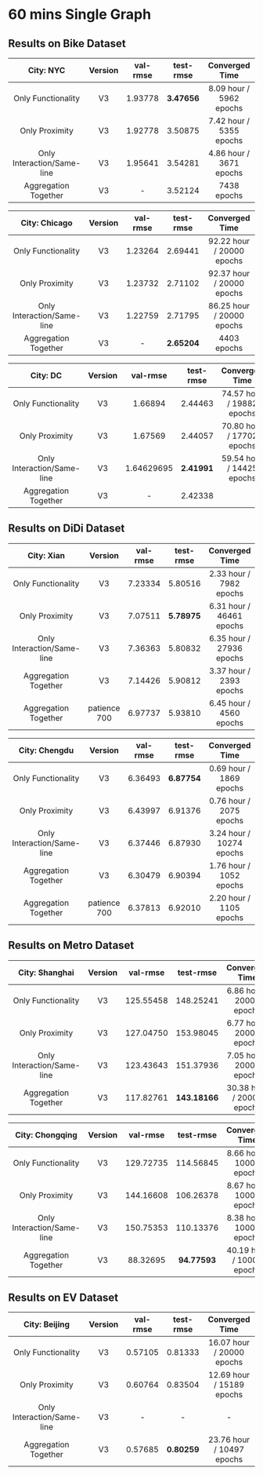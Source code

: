 # 60 mins Single Graph

## Results on Bike Dataset

|       **City: NYC**        | Version | val-rmse |  test-rmse  |     Converged Time      |
| :------------------------: | :-----: | :------: | :---------: | :---------------------: |
|     Only Functionality     |   V3    | 1.93778  | **3.47656** | 8.09 hour / 5962 epochs |
|       Only Proximity       |   V3    | 1.92778  |   3.50875   | 7.42 hour / 5355 epochs |
| Only Interaction/Same-line |   V3    | 1.95641  |   3.54281   | 4.86 hour / 3671 epochs |
|    Aggregation Together    |   V3    |    -     |   3.52124   |       7438 epochs       |

|     **City: Chicago**      | Version | val-rmse |  test-rmse  |      Converged Time       |
| :------------------------: | :-----: | :------: | :---------: | :-----------------------: |
|     Only Functionality     |   V3    | 1.23264  |   2.69441   | 92.22 hour / 20000 epochs |
|       Only Proximity       |   V3    | 1.23732  |   2.71102   | 92.37 hour / 20000 epochs |
| Only Interaction/Same-line |   V3    | 1.22759  |   2.71795   | 86.25 hour / 20000 epochs |
|    Aggregation Together    |   V3    |    -     | **2.65204** |        4403 epochs        |

|        **City: DC**        | Version |  val-rmse  |  test-rmse  |      Converged Time       |
| :------------------------: | :-----: | :--------: | :---------: | :-----------------------: |
|     Only Functionality     |   V3    |  1.66894   |   2.44463   | 74.57 hour / 19882 epochs |
|       Only Proximity       |   V3    |  1.67569   |   2.44057   | 70.80 hour / 17702 epochs |
| Only Interaction/Same-line |   V3    | 1.64629695 | **2.41991** | 59.54 hour / 14425 epochs |
|    Aggregation Together    |   V3    |     -      |   2.42338   |                           |

## Results on DiDi Dataset

|       **City: Xian**       |   Version    | val-rmse |  test-rmse  |      Converged Time      |
| :------------------------: | :----------: | :------: | :---------: | :----------------------: |
|     Only Functionality     |      V3      | 7.23334  |   5.80516   | 2.33 hour / 7982 epochs  |
|       Only Proximity       |      V3      | 7.07511  | **5.78975** | 6.31 hour / 46461 epochs |
| Only Interaction/Same-line |      V3      | 7.36363  |   5.80832   | 6.35 hour / 27936 epochs |
|    Aggregation Together    |      V3      | 7.14426  |   5.90812   | 3.37 hour / 2393 epochs  |
|    Aggregation Together    | patience 700 | 6.97737  |   5.93810   | 6.45 hour / 4560 epochs  |

|     **City: Chengdu**      |   Version    | val-rmse |  test-rmse  |      Converged Time      |
| :------------------------: | :----------: | :------: | :---------: | :----------------------: |
|     Only Functionality     |      V3      | 6.36493  | **6.87754** | 0.69 hour / 1869 epochs  |
|       Only Proximity       |      V3      | 6.43997  |   6.91376   | 0.76 hour / 2075 epochs  |
| Only Interaction/Same-line |      V3      | 6.37446  |   6.87930   | 3.24 hour / 10274 epochs |
|    Aggregation Together    |      V3      | 6.30479  |   6.90394   | 1.76 hour / 1052 epochs  |
|    Aggregation Together    | patience 700 | 6.37813  |   6.92010   | 2.20 hour / 1105 epochs  |

## Results on Metro Dataset

|     **City: Shanghai**     | Version | val-rmse  |   test-rmse   |      Converged Time       |
| :------------------------: | :-----: | :-------: | :-----------: | :-----------------------: |
|     Only Functionality     |   V3    | 125.55458 |   148.25241   | 6.86 hour / 20000 epochs  |
|       Only Proximity       |   V3    | 127.04750 |   153.98045   | 6.77 hour / 20000 epochs  |
| Only Interaction/Same-line |   V3    | 123.43643 |   151.37936   | 7.05 hour / 20000 epochs  |
|    Aggregation Together    |   V3    | 117.82761 | **143.18166** | 30.38 hour / 20000 epochs |

|    **City: Chongqing**     | Version | val-rmse  |  test-rmse   |      Converged Time       |
| :------------------------: | :-----: | :-------: | :----------: | :-----------------------: |
|     Only Functionality     |   V3    | 129.72735 |  114.56845   | 8.66 hour / 10000 epochs  |
|       Only Proximity       |   V3    | 144.16608 |  106.26378   | 8.67 hour / 10000 epochs  |
| Only Interaction/Same-line |   V3    | 150.75353 |  110.13376   | 8.38 hour / 10000 epochs  |
|    Aggregation Together    |   V3    | 88.32695  | **94.77593** | 40.19 hour / 10004 epochs |

## Results on EV Dataset

|     **City: Beijing**      | Version | val-rmse |  test-rmse  |      Converged Time       |
| :------------------------: | :-----: | :------: | :---------: | :-----------------------: |
|     Only Functionality     |   V3    | 0.57105  |   0.81333   | 16.07 hour / 20000 epochs |
|       Only Proximity       |   V3    | 0.60764  |   0.83504   | 12.69 hour / 15189 epochs |
| Only Interaction/Same-line |   V3    |    -     |      -      |             -             |
|    Aggregation Together    |   V3    | 0.57685  | **0.80259** | 23.76 hour / 10497 epochs |

